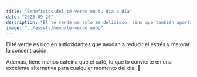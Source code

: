 ```yaml
---
title: "Beneficios del té verde en tu día a día"
date: "2025-09-20"
description: "El té verde no solo es delicioso, sino que también aporta antioxidantes y energía natural."
image: "../assets/menu/te-verde.webp"
---
```


El té verde es rico en antioxidantes que ayudan a reducir el estrés y mejorar la concentración.

Además, tiene menos cafeína que el café, lo que lo convierte en una excelente alternativa para cualquier momento del día. 🍵
